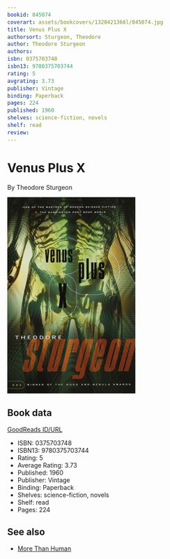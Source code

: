 ```yaml
---
bookid: 845074
coverart: assets/bookcovers/1320421366l/845074.jpg
title: Venus Plus X
authorsort: Sturgeon, Theodore
author: Theodore Sturgeon
authors: 
isbn: 0375703748
isbn13: 9780375703744
rating: 5
avgrating: 3.73
publisher: Vintage
binding: Paperback
pages: 224
published: 1960
shelves: science-fiction, novels
shelf: read
review: 
---
```


# Venus Plus X

By Theodore Sturgeon

![](../../assets/bookcovers/1320421366l/845074.jpg)

## Book data

[GoodReads ID/URL](https://www.goodreads.com/book/show/845074)

- ISBN: 0375703748
- ISBN13: 9780375703744
- Rating: 5
- Average Rating: 3.73
- Published: 1960
- Publisher: Vintage
- Binding: Paperback
- Shelves: science-fiction, novels
- Shelf: read
- Pages: 224


## See also

- [More Than Human](More_Than_Human.md)
